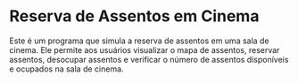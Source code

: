 # Reserva de Assentos em Cinema

Este é um programa que simula a reserva de assentos em uma sala de cinema. Ele permite aos usuários visualizar o mapa de assentos, reservar assentos, desocupar assentos e verificar o número de assentos disponíveis e ocupados na sala de cinema.
